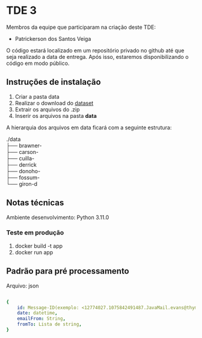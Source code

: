 # TDE 3

Membros da equipe que participaram na criação deste TDE:

- Patrickerson dos Santos Veiga

O código estará localizado em um repositório privado no github até que seja realizado a data de entrega. Após isso, estaremos disponibilizando o código em modo público.

## Instruções de instalação

1. Criar a pasta data
2. Realizar o download do [dataset][link_dataset]
3. Extrair os arquivos do .zip
4. Inserir os arquivos na pasta **data**

A hierarquia dos arquivos em data ficará com a seguinte estrutura:

./data<br/>
├── brawner- <br/>
├── carson- <br/>
├── cuilla- <br/>
├── derrick <br/>
├── donoho- <br/>
├── fossum- <br/>
└── giron-d <br/>

[link_dataset]:https://drive.google.com/file/d/15vrDNLSYLvS4cvA0GILzeqx7SB4Mn6ud/view?usp=sharing

## Notas técnicas

Ambiente desenvolvimento: Python 3.11.0

### Teste em produção

1. docker build -t app
2. docker run app


## Padrão para pré processamento
Arquivo: json
```yaml

{
    id: Message-ID(exemplo: <12774027.1075842491487.JavaMail.evans@thyme>),
    date: datetime,
    emailFrom: String,
    fromTo: Lista de string,
}